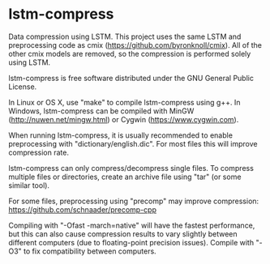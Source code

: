 # lstm-compress
Data compression using LSTM. This project uses the same LSTM and preprocessing code as cmix (https://github.com/byronknoll/cmix). All of the other cmix models are removed, so the compression is performed solely using LSTM.

lstm-compress is free software distributed under the GNU General Public License.

In Linux or OS X, use "make" to compile lstm-compress using g++. In Windows, lstm-compress can be compiled with MinGW (http://nuwen.net/mingw.html) or Cygwin (https://www.cygwin.com).

When running lstm-compress, it is usually recommended to enable preprocessing with "dictionary/english.dic". For most files this will improve compression rate.

lstm-compress can only compress/decompress single files. To compress multiple files or directories, create an archive file using "tar" (or some similar tool).

For some files, preprocessing using "precomp" may improve compression: https://github.com/schnaader/precomp-cpp

Compiling with "-Ofast -march=native" will have the fastest performance, but this can also cause compression results to vary slightly between different computers (due to floating-point precision issues). Compile with "-O3" to fix compatibility between computers.
